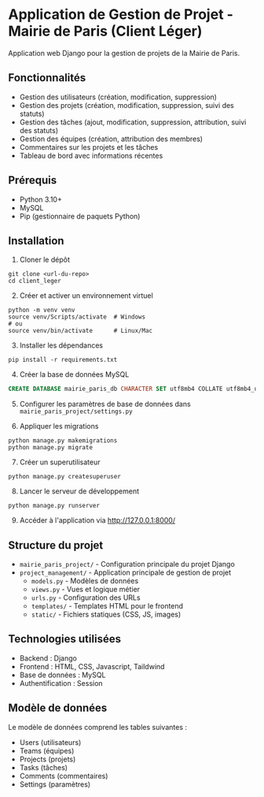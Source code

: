 # Application de Gestion de Projet - Mairie de Paris (Client Léger)

Application web Django pour la gestion de projets de la Mairie de Paris.

## Fonctionnalités

- Gestion des utilisateurs (création, modification, suppression)
- Gestion des projets (création, modification, suppression, suivi des statuts)
- Gestion des tâches (ajout, modification, suppression, attribution, suivi des statuts)
- Gestion des équipes (création, attribution des membres)
- Commentaires sur les projets et les tâches
- Tableau de bord avec informations récentes

## Prérequis

- Python 3.10+
- MySQL
- Pip (gestionnaire de paquets Python)

## Installation

1. Cloner le dépôt
```
git clone <url-du-repo>
cd client_leger
```

2. Créer et activer un environnement virtuel
```
python -m venv venv
source venv/Scripts/activate  # Windows
# ou
source venv/bin/activate      # Linux/Mac
```

3. Installer les dépendances
```
pip install -r requirements.txt
```

4. Créer la base de données MySQL
```sql
CREATE DATABASE mairie_paris_db CHARACTER SET utf8mb4 COLLATE utf8mb4_unicode_ci;
```

5. Configurer les paramètres de base de données dans `mairie_paris_project/settings.py`

6. Appliquer les migrations
```
python manage.py makemigrations
python manage.py migrate
```

7. Créer un superutilisateur
```
python manage.py createsuperuser
```

8. Lancer le serveur de développement
```
python manage.py runserver
```

9. Accéder à l'application via http://127.0.0.1:8000/

## Structure du projet

- `mairie_paris_project/` - Configuration principale du projet Django
- `project_management/` - Application principale de gestion de projet
  - `models.py` - Modèles de données
  - `views.py` - Vues et logique métier
  - `urls.py` - Configuration des URLs
  - `templates/` - Templates HTML pour le frontend
  - `static/` - Fichiers statiques (CSS, JS, images)

## Technologies utilisées

- Backend : Django
- Frontend : HTML, CSS, Javascript, Taildwind
- Base de données : MySQL
- Authentification : Session

## Modèle de données

Le modèle de données comprend les tables suivantes :
- Users (utilisateurs)
- Teams (équipes)
- Projects (projets)
- Tasks (tâches)
- Comments (commentaires)
- Settings (paramètres)
